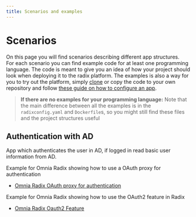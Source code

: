 ```yaml
---
title: Scenarios and examples
---
```


# Scenarios

On this page you will find scenarios describing different app structures.  
For each scenario you can find example code for at least one programming language. The code is meant to give you an idea of how your project should look when deploying it to the radix platform. The examples is also a way for you to try out the platform, simply [clone](https://git-scm.com/docs/git-clone) or copy the code to your own repository and follow [these guide on how to configure an app](../../start/config-your-app/).

> **If there are no examples for your programming language:** Note that the main difference between all the examples is in the `radixconfig.yaml` and `Dockerfile`s, so you might still find these files and the project structures useful

## Authentication with AD

App which authenticates the user in AD, if logged in read basic user information from AD.

Example for Omnia Radix showing how to use a OAuth proxy for authentication

- [Omnia Radix OAuth proxy for authentication](https://github.com/equinor/radix-example-oauth-proxy)

Example for Omnia Radix showing how to use the OAuth2 feature in Radix

- [Omnia Radix Oauth2 Feature](https://github.com/equinor/radix-example-oauth2-feature)


